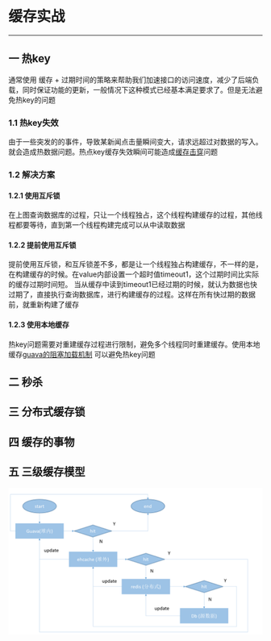 # 缓存实战
---
## 一 热key
通常使用 缓存 + 过期时间的策略来帮助我们加速接口的访问速度，减少了后端负载，同时保证功能的更新，一般情况下这种模式已经基本满足要求了。但是无法避免热key的问题
### 1.1 热key失效 
由于一些突发的的事件，导致某新闻点击量瞬间变大，请求远超过对数据的写入。就会造成热数据问题。热点key缓存失效瞬间可能造成[缓存击穿](/markdown/cache/cache.md)问题 
### 1.2 解决方案
#### 1.2.1 使用互斥锁
在上图查询数据库的过程，只让一个线程独占，这个线程构建缓存的过程，其他线程都要等待，直到第一个线程构建完成可以从中读取数据
#### 1.2.2 提前使用互斥锁
提前使用互斥锁，和互斥锁差不多，都是让一个线程独占构建缓存，不一样的是，在构建缓存的时候。在value内部设置一个超时值timeout1，这个过期时间比实际的缓存过期时间短。
当从缓存中读到timeout1已经过期的时候，就认为数据也快过期了，直接执行查询数据库，进行构建缓存的过程。这样在所有快过期的数据前，就重新构建了缓存
#### 1.2.3 使用本地缓存
热key问题需要对重建缓存过程进行限制，避免多个线程同时重建缓存。使用本地缓存[guava的阻塞加载机制](/markdown/cache/guava.md) 可以避免热key问题

## 二 秒杀

## 三 分布式缓存锁

## 四 缓存的事物

## 五 三级缓存模型
![三级缓存模型](../../picture/cache/三级缓存结构.PNG)
